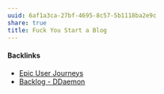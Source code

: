 ```yaml
---
uuid: 6af1a3ca-27bf-4695-8c57-5b1118ba2e9c
share: true
title: Fuck You Start a Blog
---
```

#### Backlinks

* [Epic User Journeys](/c81f0da9-8d82-4176-8458-cfb3d06924c4)
* [Backlog - DDaemon](/b9cd3e8b-1727-4a22-9332-90b42b5a7ffb)